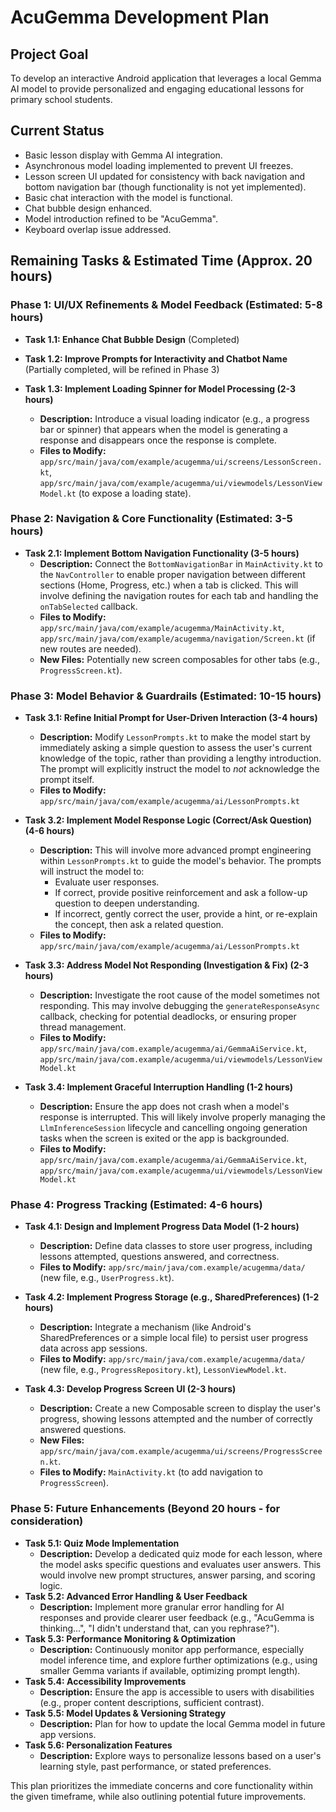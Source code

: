 # AcuGemma Development Plan

## Project Goal
To develop an interactive Android application that leverages a local Gemma AI model to provide personalized and engaging educational lessons for primary school students.

## Current Status
- Basic lesson display with Gemma AI integration.
- Asynchronous model loading implemented to prevent UI freezes.
- Lesson screen UI updated for consistency with back navigation and bottom navigation bar (though functionality is not yet implemented).
- Basic chat interaction with the model is functional.
- Chat bubble design enhanced.
- Model introduction refined to be "AcuGemma".
- Keyboard overlap issue addressed.

## Remaining Tasks & Estimated Time (Approx. 20 hours)

### Phase 1: UI/UX Refinements & Model Feedback (Estimated: 5-8 hours)

*   **Task 1.1: Enhance Chat Bubble Design** (Completed)

*   **Task 1.2: Improve Prompts for Interactivity and Chatbot Name** (Partially completed, will be refined in Phase 3)

*   **Task 1.3: Implement Loading Spinner for Model Processing (2-3 hours)**
    *   **Description:** Introduce a visual loading indicator (e.g., a progress bar or spinner) that appears when the model is generating a response and disappears once the response is complete.
    *   **Files to Modify:** `app/src/main/java/com/example/acugemma/ui/screens/LessonScreen.kt`, `app/src/main/java/com/example/acugemma/ui/viewmodels/LessonViewModel.kt` (to expose a loading state).

### Phase 2: Navigation & Core Functionality (Estimated: 3-5 hours)

*   **Task 2.1: Implement Bottom Navigation Functionality (3-5 hours)**
    *   **Description:** Connect the `BottomNavigationBar` in `MainActivity.kt` to the `NavController` to enable proper navigation between different sections (Home, Progress, etc.) when a tab is clicked. This will involve defining the navigation routes for each tab and handling the `onTabSelected` callback.
    *   **Files to Modify:** `app/src/main/java/com/example/acugemma/MainActivity.kt`, `app/src/main/java/com/example/acugemma/navigation/Screen.kt` (if new routes are needed).
    *   **New Files:** Potentially new screen composables for other tabs (e.g., `ProgressScreen.kt`).

### Phase 3: Model Behavior & Guardrails (Estimated: 10-15 hours)

*   **Task 3.1: Refine Initial Prompt for User-Driven Interaction (3-4 hours)**
    *   **Description:** Modify `LessonPrompts.kt` to make the model start by immediately asking a simple question to assess the user's current knowledge of the topic, rather than providing a lengthy introduction. The prompt will explicitly instruct the model to *not* acknowledge the prompt itself.
    *   **Files to Modify:** `app/src/main/java/com/example/acugemma/ai/LessonPrompts.kt`

*   **Task 3.2: Implement Model Response Logic (Correct/Ask Question) (4-6 hours)**
    *   **Description:** This will involve more advanced prompt engineering within `LessonPrompts.kt` to guide the model's behavior. The prompts will instruct the model to:
        *   Evaluate user responses.
        *   If correct, provide positive reinforcement and ask a follow-up question to deepen understanding.
        *   If incorrect, gently correct the user, provide a hint, or re-explain the concept, then ask a related question.
    *   **Files to Modify:** `app/src/main/java/com/example/acugemma/ai/LessonPrompts.kt`

*   **Task 3.3: Address Model Not Responding (Investigation & Fix) (2-3 hours)**
    *   **Description:** Investigate the root cause of the model sometimes not responding. This may involve debugging the `generateResponseAsync` callback, checking for potential deadlocks, or ensuring proper thread management.
    *   **Files to Modify:** `app/src/main/java/com.example/acugemma/ai/GemmaAiService.kt`, `app/src/main/java/com.example/acugemma/ui/viewmodels/LessonViewModel.kt`

*   **Task 3.4: Implement Graceful Interruption Handling (1-2 hours)**
    *   **Description:** Ensure the app does not crash when a model's response is interrupted. This will likely involve properly managing the `LlmInferenceSession` lifecycle and cancelling ongoing generation tasks when the screen is exited or the app is backgrounded.
    *   **Files to Modify:** `app/src/main/java/com.example/acugemma/ai/GemmaAiService.kt`, `app/src/main/java/com.example/acugemma/ui/viewmodels/LessonViewModel.kt`

### Phase 4: Progress Tracking (Estimated: 4-6 hours)

*   **Task 4.1: Design and Implement Progress Data Model (1-2 hours)**
    *   **Description:** Define data classes to store user progress, including lessons attempted, questions answered, and correctness.
    *   **Files to Modify:** `app/src/main/java/com.example/acugemma/data/` (new file, e.g., `UserProgress.kt`).

*   **Task 4.2: Implement Progress Storage (e.g., SharedPreferences) (1-2 hours)**
    *   **Description:** Integrate a mechanism (like Android's SharedPreferences or a simple local file) to persist user progress data across app sessions.
    *   **Files to Modify:** `app/src/main/java/com.example/acugemma/data/` (new file, e.g., `ProgressRepository.kt`), `LessonViewModel.kt`.

*   **Task 4.3: Develop Progress Screen UI (2-3 hours)**
    *   **Description:** Create a new Composable screen to display the user's progress, showing lessons attempted and the number of correctly answered questions.
    *   **New Files:** `app/src/main/java/com.example/acugemma/ui/screens/ProgressScreen.kt`.
    *   **Files to Modify:** `MainActivity.kt` (to add navigation to `ProgressScreen`).

### Phase 5: Future Enhancements (Beyond 20 hours - for consideration)

*   **Task 5.1: Quiz Mode Implementation**
    *   **Description:** Develop a dedicated quiz mode for each lesson, where the model asks specific questions and evaluates user answers. This would involve new prompt structures, answer parsing, and scoring logic.
*   **Task 5.2: Advanced Error Handling & User Feedback**
    *   **Description:** Implement more granular error handling for AI responses and provide clearer user feedback (e.g., "AcuGemma is thinking...", "I didn't understand that, can you rephrase?").
*   **Task 5.3: Performance Monitoring & Optimization**
    *   **Description:** Continuously monitor app performance, especially model inference time, and explore further optimizations (e.g., using smaller Gemma variants if available, optimizing prompt length).
*   **Task 5.4: Accessibility Improvements**
    *   **Description:** Ensure the app is accessible to users with disabilities (e.g., proper content descriptions, sufficient contrast).
*   **Task 5.5: Model Updates & Versioning Strategy**
    *   **Description:** Plan for how to update the local Gemma model in future app versions.
*   **Task 5.6: Personalization Features**
    *   **Description:** Explore ways to personalize lessons based on a user's learning style, past performance, or stated preferences.

This plan prioritizes the immediate concerns and core functionality within the given timeframe, while also outlining potential future improvements.
